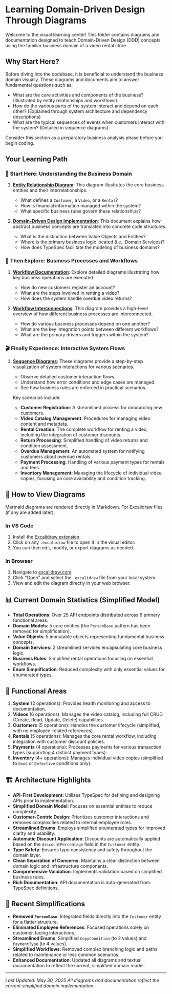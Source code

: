 # Learning Domain-Driven Design Through Diagrams

Welcome to the visual learning center! This folder contains diagrams and documentation designed to teach Domain-Driven Design (DDD) concepts using the familiar business domain of a video rental store.

## Why Start Here?

Before diving into the codebase, it is beneficial to understand the business domain visually. These diagrams and documents aim to answer fundamental questions such as:

- What are the core activities and components of the business? (Illustrated by entity relationships and workflows)
- How do the various parts of the system interact and depend on each other? (Explained through system architecture and dependency descriptions)
- What are the typical sequences of events when customers interact with the system? (Detailed in sequence diagrams)

Consider this section as a preparatory business analysis phase before you begin coding.

## Your Learning Path

### 🌱 **Start Here: Understanding the Business Domain**

1. **[Entity Relationship Diagram](./ERD.md)**: This diagram illustrates the core business entities and their interrelationships.

   - What defines a `Customer`, a `Video`, or a `Rental`?
   - How is financial information managed within the system?
   - What specific business rules govern these relationships?

2. **[Domain-Driven Design Implementation](./DDD-IMPLEMENTATION.md)**: This document explains how abstract business concepts are translated into concrete code structures.
   - What is the distinction between Value Objects and Entities?
   - Where is the primary business logic located (i.e., Domain Services)?
   - How does TypeSpec facilitate the modeling of business domains?

### 🔄 **Then Explore: Business Processes and Workflows**

1. **[Workflow Documentation](./workflows/)**: Explore detailed diagrams illustrating how key business operations are executed.

   - How do new customers register an account?
   - What are the steps involved in renting a video?
   - How does the system handle overdue video returns?

2. **[Workflow Interconnections](./workflows/00-workflow-interconnections.md)**: This diagram provides a high-level overview of how different business processes are interconnected.
   - How do various business processes depend on one another?
   - What are the key integration points between different workflows?
   - What are the primary drivers and triggers within the system?

### 🎬 **Finally Experience: Interactive System Flows**

1. **[Sequence Diagrams](./sequence/)**: These diagrams provide a step-by-step visualization of system interactions for various scenarios.

   - Observe detailed customer interaction flows.
   - Understand how error conditions and edge cases are managed.
   - See how business rules are enforced in practical scenarios.

   Key scenarios include:

   - **Customer Registration**: A streamlined process for onboarding new customers.
   - **Video Catalog Management**: Procedures for managing video content and metadata.
   - **Rental Creation**: The complete workflow for renting a video, including the integration of customer discounts.
   - **Return Processing**: Simplified handling of video returns and condition assessment.
   - **Overdue Management**: An automated system for notifying customers about overdue rentals.
   - **Payment Processing**: Handling of various payment types for rentals and fees.
   - **Inventory Management**: Managing the lifecycle of individual video copies, focusing on core availability and condition tracking.

## 🔧 How to View Diagrams

Mermaid diagrams are rendered directly in Markdown. For Excalidraw files (if any are added later):

### In VS Code

1. Install the [Excalidraw extension](https://marketplace.visualstudio.com/items?itemName=pomdtr.excalidraw-editor).
2. Click on any `.excalidraw` file to open it in the visual editor.
3. You can then edit, modify, or export diagrams as needed.

### In Browser

1. Navigate to [excalidraw.com](https://excalidraw.com).
2. Click "Open" and select the `.excalidraw` file from your local system.
3. View and edit the diagram directly in your web browser.

## 📊 Current Domain Statistics (Simplified Model)

- **Total Operations**: Over 25 API endpoints distributed across 6 primary functional areas.
- **Domain Models**: 5 core entities (the `PersonBase` pattern has been removed for simplification).
- **Value Objects**: 5 immutable objects representing fundamental business concepts.
- **Domain Services**: 2 streamlined services encapsulating core business logic.
- **Business Rules**: Simplified rental operations focusing on essential workflows.
- **Enum Simplification**: Reduced complexity with only essential values for enumerated types.

## 🎯 Functional Areas

1. **System** (2 operations): Provides health monitoring and access to documentation.
2. **Videos** (6 operations): Manages the video catalog, including full CRUD (Create, Read, Update, Delete) capabilities.
3. **Customers** (5 operations): Handles the customer lifecycle (simplified, with no employee-related references).
4. **Rentals** (5 operations): Manages the core rental workflow, including integration with customer discount policies.
5. **Payments** (4 operations): Processes payments for various transaction types (supporting 4 distinct payment types).
6. **Inventory** (4+ operations): Manages individual video copies (simplified to `Good` or `Defective` conditions only).

## 🏗️ Architecture Highlights

- **API-First Development**: Utilizes TypeSpec for defining and designing APIs prior to implementation.
- **Simplified Domain Model**: Focuses on essential entities to reduce complexity.
- **Customer-Centric Design**: Prioritizes customer interactions and removes complexities related to internal employee roles.
- **Streamlined Enums**: Employs simplified enumerated types for improved clarity and usability.
- **Automatic Discount Application**: Discounts are automatically applied based on the `discountPercentage` field in the `Customer` entity.
- **Type Safety**: Ensures type consistency and safety throughout the domain layer.
- **Clean Separation of Concerns**: Maintains a clear distinction between domain logic and infrastructure components.
- **Comprehensive Validation**: Implements validation based on simplified business rules.
- **Rich Documentation**: API documentation is auto-generated from TypeSpec definitions.

## 🔄 Recent Simplifications

- **Removed `PersonBase`**: Integrated fields directly into the `Customer` entity for a flatter structure.
- **Eliminated Employee References**: Focused operations solely on customer-facing interactions.
- **Streamlined Enums**: Simplified `CopyCondition` (to 2 values) and `PaymentType` (to 4 values).
- **Simplified Workflows**: Removed complex branching logic and paths related to maintenance or less common scenarios.
- **Enhanced Documentation**: Updated all diagrams and textual documentation to reflect the current, simplified domain model.

---

_Last Updated: May 30, 2025_
_All diagrams and documentation reflect the current simplified domain implementation_
